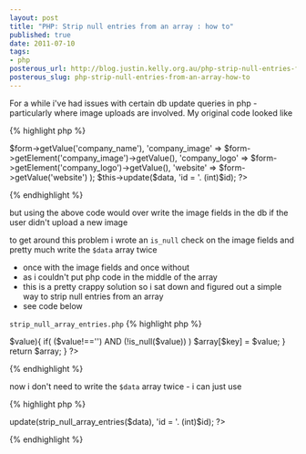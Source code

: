```yaml
--- 
layout: post
title: "PHP: Strip null entries from an array : how to"
published: true
date: 2011-07-10
tags: 
- php
posterous_url: http://blog.justin.kelly.org.au/php-strip-null-entries-from-an-array-how-to
posterous_slug: php-strip-null-entries-from-an-array-how-to
---
```

For a while i've had issues with certain db update queries in php - particularly where image uploads are involved. 
My original code looked like

{% highlight php %}
<?php
 
//db update query from form with image upload fields
 
$data = array(
    'company_name' => $form->getValue('company_name'),
    'company_image' => $form->getElement('company_image')->getValue(),
    'company_logo' => $form->getElement('company_logo')->getValue(),
    'website' => $form->getValue('website')
);
 
$this->update($data, 'id = '. (int)$id);
 
?>
{% endhighlight %}

but using the above code would over write the image fields in the db if the user didn't upload a new image 

to get around this problem i wrote an `is_null` check on the image  fields and pretty much write the `$data` array twice 

- once with the image fields and once without 
- as i couldn't put php code in the middle of the array
- this is a pretty crappy solution so i sat down and figured out a  simple way to strip null entries from an array 
- see code below


`strip_null_array_entries.php`
{% highlight php %}
<?php
 
/* 
 * use this function to strip null array entries from an array
 * useful when doing a db update with pdo/zend_db_table etc..
 */
 
function strip_null_array_entries($values){
  $array = array();
  foreach($values as $key=>$value){
    if( ($value!=='') AND (!is_null($value)) ) $array[$key] = $value;
  }
  return $array;
}
 
?>
{% endhighlight %}

now i don't need to write the `$data` array twice - i can just use

{% highlight php %}
<?php

$this->update(strip_null_array_entries($data), 'id = '. (int)$id);

?>
{% endhighlight %}
